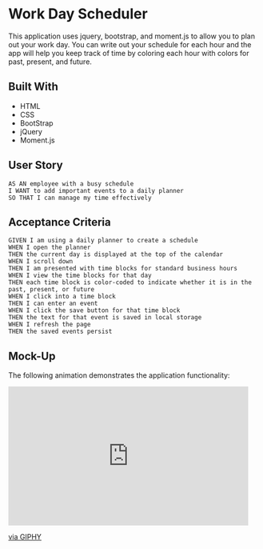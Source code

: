 # Work Day Scheduler
This application uses jquery, bootstrap, and moment.js to allow you to plan out your work day. You can write out your schedule for each hour and the app will help you keep track of time by coloring each hour with colors for past, present, and future.

## Built With
* HTML
* CSS
* BootStrap
* jQuery
* Moment.js

## User Story
```
AS AN employee with a busy schedule
I WANT to add important events to a daily planner
SO THAT I can manage my time effectively
```

## Acceptance Criteria
```
GIVEN I am using a daily planner to create a schedule
WHEN I open the planner
THEN the current day is displayed at the top of the calendar
WHEN I scroll down
THEN I am presented with time blocks for standard business hours
WHEN I view the time blocks for that day
THEN each time block is color-coded to indicate whether it is in the past, present, or future
WHEN I click into a time block
THEN I can enter an event
WHEN I click the save button for that time block
THEN the text for that event is saved in local storage
WHEN I refresh the page
THEN the saved events persist
```

## Mock-Up
The following animation demonstrates the application functionality:
<iframe src="https://giphy.com/embed/Smdlz0QD0AoBsguubj" width="480" height="278" frameBorder="0" class="giphy-embed" allowFullScreen></iframe><p><a href="https://giphy.com/gifs/Smdlz0QD0AoBsguubj">via GIPHY</a></p>